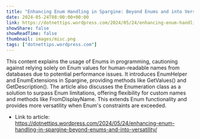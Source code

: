 ```yaml
---
title: "Enhancing Enum Handling in Spargine: Beyond Enums and into Versatility"
date: 2024-05-24T08:00:00+00:00
link: https://dotnettips.wordpress.com/2024/05/24/enhancing-enum-handling-in-spargine-beyond-enums-and-into-versatility/
showShare: false
showReadTime: false
thumbnail: images/misc.png
tags: ["dotnettips.wordpress.com"]
---
```

This content explains the usage of Enums in programming, cautioning against relying solely on Enum values for human-readable names from databases due to potential performance issues. It introduces EnumHelper and EnumExtensions in Spargine, providing methods like GetValues() and GetDescription(). The article also discusses the Enumeration class as a solution to surpass Enum limitations, offering flexibility for custom names and methods like FromDisplayName. This extends Enum functionality and provides more versatility when Enum's constraints are exceeded.

- Link to article: https://dotnettips.wordpress.com/2024/05/24/enhancing-enum-handling-in-spargine-beyond-enums-and-into-versatility/